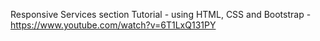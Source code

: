 Responsive Services section Tutorial - using HTML, CSS and Bootstrap - https://www.youtube.com/watch?v=6T1LxQ131PY